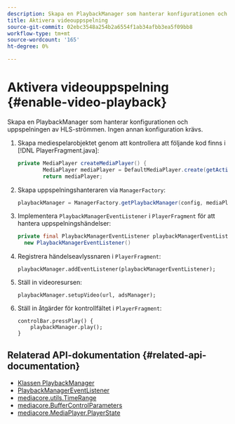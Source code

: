 ```yaml
---
description: Skapa en PlaybackManager som hanterar konfigurationen och uppspelningen av HLS-strömmen. Ingen annan konfiguration krävs.
title: Aktivera videouppspelning
source-git-commit: 02ebc3548a254b2a6554f1ab34afbb3ea5f09bb8
workflow-type: tm+mt
source-wordcount: '165'
ht-degree: 0%

---
```


# Aktivera videouppspelning {#enable-video-playback}

Skapa en PlaybackManager som hanterar konfigurationen och uppspelningen av HLS-strömmen. Ingen annan konfiguration krävs.

1. Skapa mediespelarobjektet genom att kontrollera att följande kod finns i [!DNL PlayerFragment.java]:

   ```java
   private MediaPlayer createMediaPlayer() { 
           MediaPlayer mediaPlayer = DefaultMediaPlayer.create(getActivity().getApplicationContext()); 
           return mediaPlayer;
   ```

   <!-- I've duplicated this information. It also exists in the PlayerFragment section, just before the Feature manager section. I figured that I should have it here as well, in case they jump directly to this section.-->

1. Skapa uppspelningshanteraren via `ManagerFactory`:

   ```java
   playbackManager = ManagerFactory.getPlaybackManager(config, mediaPlayer);
   ```

1. Implementera `PlaybackManagerEventListener` i `PlayerFragment` för att hantera uppspelningshändelser:

   ```java
   private final PlaybackManagerEventListener playbackManagerEventListener =  
     new PlaybackManagerEventListener() 
   ```

1. Registrera händelseavlyssnaren i `PlayerFragment`:

   ```
   playbackManager.addEventListener(playbackManagerEventListener);
   ```

1. Ställ in videoresursen:

   ```
   playbackManager.setupVideo(url, adsManager); 
   ```

1. Ställ in åtgärder för kontrollfältet i `PlayerFragment`:

   ```
   controlBar.pressPlay() { 
       playbackManager.play();  
   }
   ```

## Relaterad API-dokumentation {#related-api-documentation}

* [Klassen PlaybackManager](https://help.adobe.com/en_US/primetime/api/reference_implementation/android/javadoc/com/adobe/primetime/reference/manager/PlaybackManager.html)
* [PlaybackManagerEventListener](https://help.adobe.com/en_US/primetime/api/reference_implementation/android/javadoc/com/adobe/primetime/reference/manager/PlaybackManager.PlaybackManagerEventListener.html)
* [mediacore.utils.TimeRange](https://help.adobe.com/en_US/primetime/api/psdk/javadoc/com/adobe/mediacore/utils/TimeRange.html)
* [mediacore.BufferControlParameters](https://help.adobe.com/en_US/primetime/api/psdk/javadoc/com/adobe/mediacore/BufferControlParameters.html)
* [mediacore.MediaPlayer.PlayerState](https://help.adobe.com/en_US/primetime/api/psdk/javadoc/com/adobe/mediacore/MediaPlayer.PlayerState.html)

